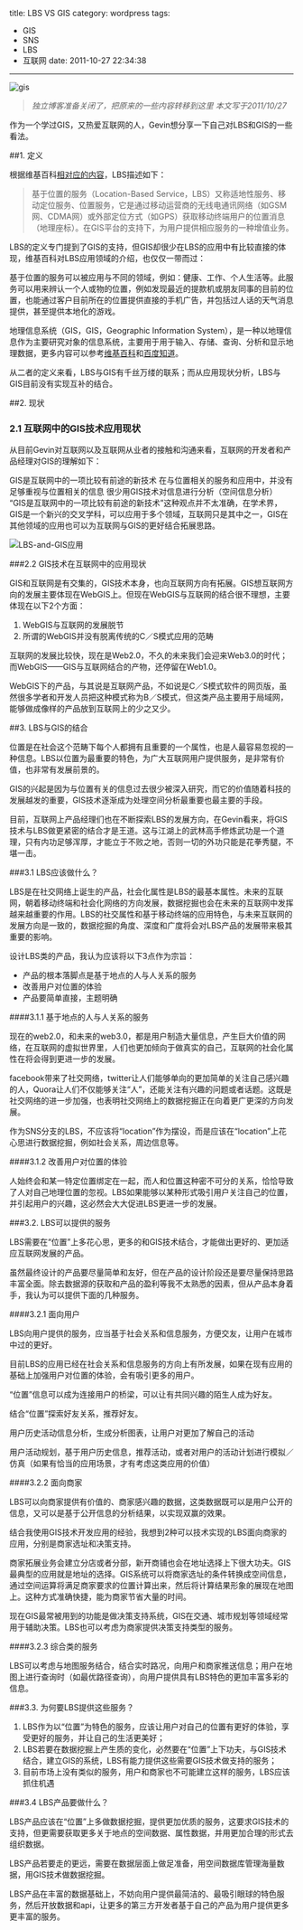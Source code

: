 title: LBS VS GIS
category: wordpress
tags:
- GIS
- SNS
- LBS
- 互联网
date: 2011-10-27 22:34:38
---

![gis](http://upload-images.jianshu.io/upload_images/4041-0de4b80b7ee63623.jpg)

>*独立博客准备关闭了，把原来的一些内容转移到这里*
*本文写于2011/10/27*

作为一个学过GIS，又热爱互联网的人，Gevin想分享一下自己对LBS和GIS的一些看法。

##1. 定义

根据维基百科[相对应的内容](http://zh.wikipedia.org/wiki/LBS)，LBS描述如下：

>基于位置的服务（Location-Based Service，LBS）又称适地性服务、移动定位服务、位置服务，它是通过移动运营商的无线电通讯网络（如GSM网、CDMA网）或外部定位方式（如GPS）获取移动终端用户的位置消息（地理座标）。在GIS平台的支持下，为用户提供相应服务的一种增值业务。

LBS的定义专门提到了GIS的支持，但GIS却很少在LBS的应用中有比较直接的体现，维基百科对LBS应用领域的介绍，也仅仅一带而过：

基于位置的服务可以被应用与不同的领域，例如：健康、工作、个人生活等。此服务可以用来辨认一个人或物的位置，例如发现最近的提款机或朋友同事的目前的位置，也能通过客户目前所在的位置提供直接的手机广告，并包括过人话的天气消息提供，甚至提供本地化的游戏。

地理信息系统（GIS，GIS，Geographic Information System），是一种以地理信息作为主要研究对象的信息系统，主要用于用于输入、存储、查询、分析和显示地理数据，更多内容可以参考[维基百科](http://zh.wikipedia.org/wiki/GIS)和[百度知道](http://baike.baidu.com/view/5094.html?wtp=tt)。

从二者的定义来看，LBS与GIS有千丝万缕的联系；而从应用现状分析，LBS与GIS目前没有实现互补的结合。

##2. 现状

### 2.1 互联网中的GIS技术应用现状

从目前Gevin对互联网以及互联网从业者的接触和沟通来看，互联网的开发者和产品经理对GIS的理解如下：

GIS是互联网中的一项比较有前途的新技术
在与位置相关的服务和应用中，并没有足够重视与位置相关的信息
很少用GIS技术对信息进行分析（空间信息分析）
“GIS是互联网中的一项比较有前途的新技术”这种观点并不太准确，在学术界，GIS是一个新兴的交叉学科，可以应用于多个领域，互联网只是其中之一，GIS在其他领域的应用也可以为互联网与GIS的更好结合拓展思路。

![LBS-and-GIS应用](http://upload-images.jianshu.io/upload_images/4041-65d33a3274d35b4e.png)

###2.2 GIS技术在互联网中的应用现状

GIS和互联网是有交集的，GIS技术本身，也向互联网方向有拓展。GIS想互联网方向的发展主要体现在WebGIS上。但现在WebGIS与互联网的结合很不理想，主要体现在以下2个方面：

1. WebGIS与互联网的发展脱节
2. 所谓的WebGIS并没有脱离传统的C／S模式应用的范畴

互联网的发展比较快，现在是Web2.0，不久的未来我们会迎来Web3.0的时代；而WebGIS——GIS与互联网结合的产物，还停留在Web1.0。

WebGIS下的产品，与其说是互联网产品，不如说是C／S模式软件的网页版，虽然很多学者和开发人员把这种模式称为B／S模式，但这类产品主要用于局域网，能够做成像样的产品放到互联网上的少之又少。

##3. LBS与GIS的结合

位置是在社会这个范畴下每个人都拥有且重要的一个属性，也是人最容易忽视的一种信息。LBS以位置为最重要的特色，为广大互联网用户提供服务，是非常有价值，也非常有发展前景的。

GIS的兴起是因为与位置有关的信息过去很少被深入研究，而它的价值随着科技的发展越发的重要，GIS技术逐渐成为处理空间分析最重要也最主要的手段。

目前，互联网上产品经理们也在不断探索LBS的发展方向，在Gevin看来，将GIS技术与LBS做更紧密的结合才是王道。这与江湖上的武林高手修炼武功是一个道理，只有内功足够浑厚，才能立于不败之地，否则一切的外功只能是花拳秀腿，不堪一击。

###3.1 LBS应该做什么？

LBS是在社交网络上诞生的产品，社会化属性是LBS的最基本属性。未来的互联网，朝着移动终端和社会化网络的方向发展，数据挖掘也会在未来的互联网中发挥越来越重要的作用。LBS的社交属性和基于移动终端的应用特色，与未来互联网的发展方向是一致的，数据挖掘的角度、深度和广度将会对LBS产品的发展带来极其重要的影响。

设计LBS类的产品，我认为应该将以下3点作为宗旨：

- 产品的根本落脚点是基于地点的人与人关系的服务
- 改善用户对位置的体验
- 产品要简单直接，主题明确

####3.1.1 基于地点的人与人关系的服务

现在的web2.0，和未来的web3.0，都是用户制造大量信息，产生巨大价值的网络，在互联网的虚拟世界里，人们也更加倾向于做真实的自己，互联网的社会化属性在将会得到更进一步的发展。

facebook带来了社交网络，twitter让人们能够单向的更加简单的关注自己感兴趣的人，Quora让人们不仅能够关注“人”，还能关注有兴趣的问题或者话题。这既是社交网络的进一步加强，也表明社交网络上的数据挖掘正在向着更广更深的方向发展。

作为SNS分支的LBS，不应该将“location”作为摆设，而是应该在“location”上花心思进行数据挖掘，例如社会关系，周边信息等。

####3.1.2 改善用户对位置的体验

人始终会和某一特定位置绑定在一起，而人和位置这种密不可分的关系，恰恰导致了人对自己地理位置的忽视。LBS如果能够以某种形式吸引用户关注自己的位置，并引起用户的兴趣，这必然会大大促进LBS更进一步的发展。

###3.2. LBS可以提供的服务

LBS需要在“位置”上多花心思，更多的和GIS技术结合，才能做出更好的、更加适应互联网发展的产品。

虽然最终设计的产品要尽量简单和友好，但在产品的设计阶段还是要尽量保持思路丰富全面。除去数据源的获取和产品的盈利等我不太熟悉的因素，但从产品本身着手，我认为可以提供下面的几种服务。

####3.2.1 面向用户

LBS向用户提供的服务，应当基于社会关系和信息服务，方便交友，让用户在城市中过的更好。

目前LBS的应用已经在社会关系和信息服务的方向上有所发展，如果在现有应用的基础上加强用户对位置的体验，会有吸引更多的用户。

“位置”信息可以成为连接用户的桥梁，可以让有共同兴趣的陌生人成为好友。

结合“位置”探索好友关系，推荐好友。

用户历史活动信息分析，生成分析图表，让用户对更加了解自己的活动

用户活动规划，基于用户历史信息，推荐活动，或者对用户的活动计划进行模拟／仿真（如果有恰当的应用场景，才有考虑这类应用的价值）

####3.2.2 面向商家

LBS可以向商家提供有价值的、商家感兴趣的数据，这类数据既可以是用户公开的信息，又可以是基于公开信息的分析结果，以实现双赢的效果。

结合我使用GIS技术开发应用的经验，我想到2种可以技术实现的LBS面向商家的应用，分别是商家选址和决策支持。

商家拓展业务会建立分店或者分部，新开商铺也会在地址选择上下很大功夫。GIS最典型的应用就是地址的选择。GIS系统可以将商家选址的条件转换成空间信息，通过空间运算将满足商家要求的位置计算出来，然后将计算结果形象的展现在地图上。这种方式准确快捷，能为商家节省大量的时间。

现在GIS最常被用到的功能是做决策支持系统，GIS在交通、城市规划等领域经常用于辅助决策。LBS也可以考虑为商家提供决策支持类型的服务。

####3.2.3 综合类的服务

LBS可以考虑与地图服务结合，结合实时路况，向用户和商家推送信息；用户在地图上进行查询时（如最优路径查询），向用户提供具有LBS特色的更加丰富多彩的信息。

###3.3. 为何要LBS提供这些服务？

1. LBS作为以“位置”为特色的服务，应该让用户对自己的位置有更好的体验，享受更好的服务，并让自己的生活更美好；
2. LBS若要在数据挖掘上产生质的变化，必然要在“位置”上下功夫，与GIS技术结合，建立GIS的系统，LBS有能力提供这些需要GIS技术做支持的服务；
3. 目前市场上没有类似的服务，用户和商家也不可能建立这样的服务，LBS应该抓住机遇

###3.4 LBS产品要做什么？

LBS产品应该在“位置”上多做数据挖掘，提供更加优质的服务，这要求GIS技术的支持，但更需要获取更多关于地点的空间数据、属性数据，并用更加合理的形式去组织数据。

LBS产品若要走的更远，需要在数据层面上做足准备，用空间数据库管理海量数据，用GIS技术做数据挖掘。

LBS产品在丰富的数据基础上，不妨向用户提供最简洁的、最吸引眼球的特色服务，然后开放数据和api，让更多的第三方开发者基于自己的产品为用户提供更多更丰富的服务。

